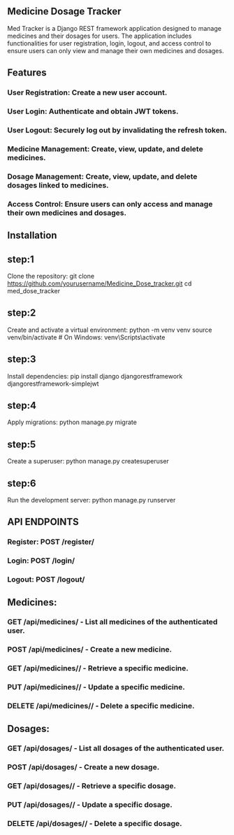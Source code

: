 ## Medicine Dosage Tracker
Med Tracker is a Django REST framework application designed to manage medicines and their dosages for users. The application includes 
functionalities for user registration, login, logout, and access control to ensure users can only view and manage their own medicines and dosages.

## Features

### User Registration: Create a new user account.
### User Login: Authenticate and obtain JWT tokens.
### User Logout: Securely log out by invalidating the refresh token.
### Medicine Management: Create, view, update, and delete medicines.
### Dosage Management: Create, view, update, and delete dosages linked to medicines.
### Access Control: Ensure users can only access and manage their own medicines and dosages.

## Installation

## step:1

Clone the repository:
git clone https://github.com/yourusername/Medicine_Dose_tracker.git
cd med_dose_tracker

## step:2
Create and activate a virtual environment:
python -m venv venv
source venv/bin/activate  # On Windows: venv\Scripts\activate

## step:3
Install dependencies:
pip install django djangorestframework djangorestframework-simplejwt

## step:4
Apply migrations:
python manage.py migrate

## step:5
Create a superuser:
python manage.py createsuperuser

## step:6
Run the development server:
python manage.py runserver

## API ENDPOINTS

### Register: POST /register/
### Login: POST /login/
### Logout: POST /logout/

## Medicines:

### GET /api/medicines/ - List all medicines of the authenticated user.
### POST /api/medicines/ - Create a new medicine.
### GET /api/medicines/<id>/ - Retrieve a specific medicine.
### PUT /api/medicines/<id>/ - Update a specific medicine.
### DELETE /api/medicines/<id>/ - Delete a specific medicine.

## Dosages:

### GET /api/dosages/ - List all dosages of the authenticated user.
### POST /api/dosages/ - Create a new dosage.
### GET /api/dosages/<id>/ - Retrieve a specific dosage.
### PUT /api/dosages/<id>/ - Update a specific dosage.
### DELETE /api/dosages/<id>/ - Delete a specific dosage.


